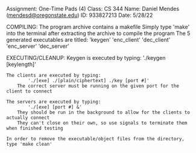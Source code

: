 Assignment: One-Time Pads (4)
Class: CS 344
Name: Daniel Mendes (mendesd@oregonstate.edu)
ID: 933827213
Date: 5/28/22

COMPILING:
	The program archive contains a makefile
	Simply type 'make' into the terminal after extracting the archive to compile the program
	The 5 generated executables are titled: 
		'keygen'
		'enc_client'
		'dec_client'
		'enc_server'
		'dec_server'

EXECUTING/CLEANUP:
	Keygen is executed by typing:
		'./keygen [keylength]'
		
	The clients are executed by typing:
       		'./[exe] ./[plain/ciphertext] ./key [port #]'
		The correct server must be running on the given port for the client to connect

	The servers are executed by typing:
       		'./[exe] [port #] &'
		They should be run in the background to allow for the clients to actually connect
		They can't close on their own, so use signals to terminate them when finished testing

	In order to remove the executable/object files from the directory, type 'make clean'

